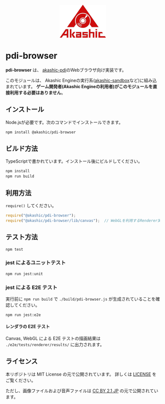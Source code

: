 <p align="center">
<img src="https://raw.githubusercontent.com/akashic-games/pdi-browser/main/img/akashic.png"/>
</p>

# pdi-browser

**pdi-browser** は、 [akashic-pdi](https://github.com/akashic-games/akashic-pdi)のWebブラウザ向け実装です。

このモジュールは、 Akashic Engineの実行系([akashic-sandbox](https://github.com/akashic-games/akashic-sandbox)など)に組み込まれています。
**ゲーム開発者(Akashic Engineの利用者)がこのモジュールを直接利用する必要はありません**。

## インストール

Node.jsが必要です。次のコマンドでインストールできます。

```sh
npm install @akashic/pdi-browser
```

## ビルド方法

TypeScriptで書かれています。インストール後にビルドしてください。

```sh
npm install
npm run build
```

## 利用方法

`require()` してください。

```javascript
require("@akashic/pdi-browser");
require("@akashic/pdi-browser/lib/canvas");  // WebGLを利用するRenderer実装が不要な場合
```

## テスト方法

```sh
npm test
```

### jest によるユニットテスト

```sh
npm run jest:unit
```

### jest による E2E テスト

実行前に `npm run build` で `./build/pdi-browser.js` が生成されていることを確認してください。

```sh
npm run jest:e2e
```

#### レンダラの E2E テスト

Canvas, WebGL による E2E テストの描画結果は `./e2e/tests/renderer/results/` に出力されます。

## ライセンス
本リポジトリは MIT License の元で公開されています。
詳しくは [LICENSE](https://github.com/akashic-games/pdi-browser/blob/master/LICENSE) をご覧ください。

ただし、画像ファイルおよび音声ファイルは
[CC BY 2.1 JP](https://creativecommons.org/licenses/by/2.1/jp/) の元で公開されています。
